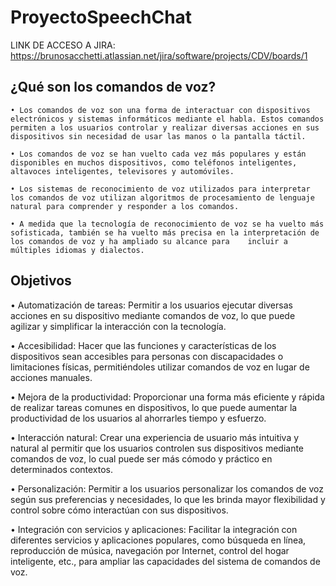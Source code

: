 # ProyectoSpeechChat

LINK DE ACCESO A JIRA: https://brunosacchetti.atlassian.net/jira/software/projects/CDV/boards/1

## ¿Qué son los comandos de voz?

    • Los comandos de voz son una forma de interactuar con dispositivos electrónicos y sistemas informáticos mediante el habla. Estos comandos permiten a los usuarios controlar y realizar diversas acciones en sus dispositivos sin necesidad de usar las manos o la pantalla táctil.
      
    • Los comandos de voz se han vuelto cada vez más populares y están disponibles en muchos dispositivos, como teléfonos inteligentes, altavoces inteligentes, televisores y automóviles. 
      
    • Los sistemas de reconocimiento de voz utilizados para interpretar los comandos de voz utilizan algoritmos de procesamiento de lenguaje natural para comprender y responder a los comandos.
      
    • A medida que la tecnología de reconocimiento de voz se ha vuelto más sofisticada, también se ha vuelto más precisa en la interpretación de los comandos de voz y ha ampliado su alcance para    incluir a múltiples idiomas y dialectos.
    
    
## Objetivos

• Automatización de tareas: Permitir a los usuarios ejecutar diversas acciones en su dispositivo mediante comandos de voz, lo que puede agilizar y simplificar la interacción con la tecnología.

• Accesibilidad: Hacer que las funciones y características de los dispositivos sean accesibles para personas con discapacidades o limitaciones físicas, permitiéndoles utilizar comandos de voz en lugar de acciones manuales.

• Mejora de la productividad: Proporcionar una forma más eficiente y rápida de realizar tareas comunes en dispositivos, lo que puede aumentar la productividad de los usuarios al ahorrarles tiempo y esfuerzo.

• Interacción natural: Crear una experiencia de usuario más intuitiva y natural al permitir que los usuarios controlen sus dispositivos mediante comandos de voz, lo cual puede ser más cómodo y práctico en determinados contextos.

• Personalización: Permitir a los usuarios personalizar los comandos de voz según sus preferencias y necesidades, lo que les brinda mayor flexibilidad y control sobre cómo interactúan con sus dispositivos.

• Integración con servicios y aplicaciones: Facilitar la integración con diferentes servicios y aplicaciones populares, como búsqueda en línea, reproducción de música, navegación por Internet, control del hogar inteligente, etc., para ampliar las capacidades del sistema de comandos de voz.



   
 
